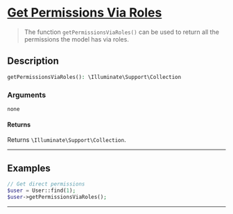 
# <u>Get Permissions Via Roles</u>

 > The function `getPermissionsViaRoles()` can be used to return all the permissions the model has via roles.

## Description

```php
getPermissionsViaRoles(): \Illuminate\Support\Collection
```

### Arguments

`none`

#### Returns

Returns `\Illuminate\Support\Collection`.

---

## Examples

```php
// Get direct permissions
$user = User::find(1);
$user->getPermissionsViaRoles();
```

---

